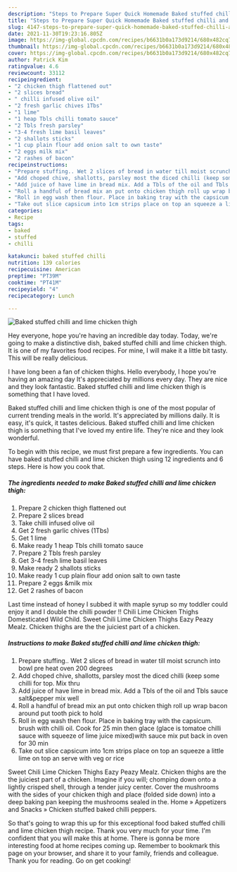 ```yaml
---
description: "Steps to Prepare Super Quick Homemade Baked stuffed chilli and lime chicken thigh"
title: "Steps to Prepare Super Quick Homemade Baked stuffed chilli and lime chicken thigh"
slug: 4147-steps-to-prepare-super-quick-homemade-baked-stuffed-chilli-and-lime-chicken-thigh
date: 2021-11-30T19:23:16.805Z
image: https://img-global.cpcdn.com/recipes/b6631b0a173d9214/680x482cq70/baked-stuffed-chilli-and-lime-chicken-thigh-recipe-main-photo.jpg
thumbnail: https://img-global.cpcdn.com/recipes/b6631b0a173d9214/680x482cq70/baked-stuffed-chilli-and-lime-chicken-thigh-recipe-main-photo.jpg
cover: https://img-global.cpcdn.com/recipes/b6631b0a173d9214/680x482cq70/baked-stuffed-chilli-and-lime-chicken-thigh-recipe-main-photo.jpg
author: Patrick Kim
ratingvalue: 4.6
reviewcount: 33112
recipeingredient:
- "2 chicken thigh flattened out"
- "2 slices bread"
- " chilli infused olive oil"
- "2 fresh garlic chives 1Tbs"
- "1 lime"
- "1 heap Tbls chilli tomato sauce"
- "2 Tbls fresh parsley"
- "3-4 fresh lime basil leaves"
- "2 shallots sticks"
- "1 cup plain flour add onion salt to own taste"
- "2 eggs milk mix"
- "2 rashes of bacon"
recipeinstructions:
- "Prepare stuffing.. Wet 2 slices of bread in water till moist scrunch into bowl pre heat oven 200 degrees"
- "Add choped chive, shallotts, parsley most the diced chilli (keep some chilli for top. Mix thru"
- "Add juice of have lime in bread mix. Add a Tbls of the oil and Tbls sauce salt&amp;pepper mix well"
- "Roll a handful of bread mix an put onto chicken thigh roll up wrap bacon around put tooth pick to hold"
- "Roll in egg wash then flour. Place in baking tray with the capsicum. brush with chilli oil. Cook for 25 min then glace (glace is tomatoe chilli sauce with squeeze of lime juice mixed)with sauce mix put back in oven for 30 min"
- "Take out slice capsicum into 1cm strips place on top an squeeze a little lime on top an serve with veg or rice"
categories:
- Recipe
tags:
- baked
- stuffed
- chilli

katakunci: baked stuffed chilli 
nutrition: 139 calories
recipecuisine: American
preptime: "PT39M"
cooktime: "PT41M"
recipeyield: "4"
recipecategory: Lunch

---
```



![Baked stuffed chilli and lime chicken thigh](https://img-global.cpcdn.com/recipes/b6631b0a173d9214/680x482cq70/baked-stuffed-chilli-and-lime-chicken-thigh-recipe-main-photo.jpg)

Hey everyone, hope you're having an incredible day today. Today, we're going to make a distinctive dish, baked stuffed chilli and lime chicken thigh. It is one of my favorites food recipes. For mine, I will make it a little bit tasty. This will be really delicious.

I have long been a fan of chicken thighs. Hello everybody, I hope you&#39;re having an amazing day It&#39;s appreciated by millions every day. They are nice and they look fantastic. Baked stuffed chilli and lime chicken thigh is something that I have loved.

Baked stuffed chilli and lime chicken thigh is one of the most popular of current trending meals in the world. It's appreciated by millions daily. It is easy, it's quick, it tastes delicious. Baked stuffed chilli and lime chicken thigh is something that I've loved my entire life. They're nice and they look wonderful.


To begin with this recipe, we must first prepare a few ingredients. You can have baked stuffed chilli and lime chicken thigh using 12 ingredients and 6 steps. Here is how you cook that.

<!--inarticleads1-->

##### The ingredients needed to make Baked stuffed chilli and lime chicken thigh:

1. Prepare 2 chicken thigh flattened out
1. Prepare 2 slices bread
1. Take  chilli infused olive oil
1. Get 2 fresh garlic chives (1Tbs)
1. Get 1 lime
1. Make ready 1 heap Tbls chilli tomato sauce
1. Prepare 2 Tbls fresh parsley
1. Get 3-4 fresh lime basil leaves
1. Make ready 2 shallots sticks
1. Make ready 1 cup plain flour add onion salt to own taste
1. Prepare 2 eggs &amp;milk mix
1. Get 2 rashes of bacon


Last time instead of honey I subbed it with maple syrup so my toddler could enjoy it and I double the chilli powder !! Chili Lime Chicken Thighs Domesticated Wild Child. Sweet Chili Lime Chicken Thighs Eazy Peazy Mealz. Chicken thighs are the the juiciest part of a chicken. 

<!--inarticleads2-->

##### Instructions to make Baked stuffed chilli and lime chicken thigh:

1. Prepare stuffing.. Wet 2 slices of bread in water till moist scrunch into bowl pre heat oven 200 degrees
1. Add choped chive, shallotts, parsley most the diced chilli (keep some chilli for top. Mix thru
1. Add juice of have lime in bread mix. Add a Tbls of the oil and Tbls sauce salt&amp;pepper mix well
1. Roll a handful of bread mix an put onto chicken thigh roll up wrap bacon around put tooth pick to hold
1. Roll in egg wash then flour. Place in baking tray with the capsicum. brush with chilli oil. Cook for 25 min then glace (glace is tomatoe chilli sauce with squeeze of lime juice mixed)with sauce mix put back in oven for 30 min
1. Take out slice capsicum into 1cm strips place on top an squeeze a little lime on top an serve with veg or rice


Sweet Chili Lime Chicken Thighs Eazy Peazy Mealz. Chicken thighs are the the juiciest part of a chicken. Imagine if you will; chomping down onto a lightly crisped shell, through a tender juicy center. Cover the mushrooms with the sides of your chicken thigh and place (folded side down) into a deep baking pan keeping the mushrooms sealed in the. Home » Appetizers and Snacks » Chicken stuffed baked chilli peppers. 

So that's going to wrap this up for this exceptional food baked stuffed chilli and lime chicken thigh recipe. Thank you very much for your time. I'm confident that you will make this at home. There is gonna be more interesting food at home recipes coming up. Remember to bookmark this page on your browser, and share it to your family, friends and colleague. Thank you for reading. Go on get cooking!
